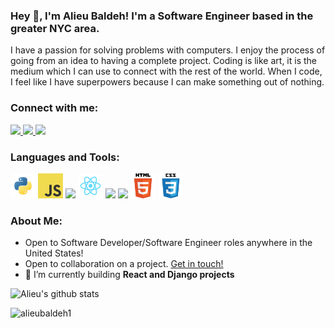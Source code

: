 ### Hey 👋, I'm Alieu Baldeh! I'm a Software Engineer based in the greater NYC area.

I have a passion for solving problems with computers. I enjoy the process of going from an idea to having a complete project. Coding is like art, it is the medium which I can use to connect with the rest of the world. When I code, I feel like I have superpowers because I can make something out of nothing.

### Connect with me:

<a href='https://www.linkedin.com/in/alieubaldeh/'>
    <img width="30" src="https://cdn.jsdelivr.net/npm/simple-icons@v3/icons/linkedin.svg" />
</a>
<a href='https://twitter.com/jamtantech'>
    <img width="30" src="https://cdn.jsdelivr.net/npm/simple-icons@3.12.1/icons/twitter.svg">
</a>
<a href='https://www.instagram.com/jamtan.code/?hl=en'>
    <img width="30" src="https://cdn.jsdelivr.net/npm/simple-icons@3.13.0/icons/instagram.svg">
</a>

### Languages and Tools:

<code><img width='40px' src='https://raw.githubusercontent.com/github/explore/80688e429a7d4ef2fca1e82350fe8e3517d3494d/topics/python/python.png'/></code>
<code><img width='40px' src='https://raw.githubusercontent.com/github/explore/80688e429a7d4ef2fca1e82350fe8e3517d3494d/topics/javascript/javascript.png'/></code>
<code><img width='40px' src='https://raw.githubusercontent.com/simple-icons/simple-icons/a7bc5478d6f9a0c0e83ef8bdf6b11cb6961c7585/icons/django.svg'/></code>
<code><img width='40px' src='https://raw.githubusercontent.com/github/explore/80688e429a7d4ef2fca1e82350fe8e3517d3494d/topics/react/react.png'/></code>
<code><img width="40" src="https://cdn.jsdelivr.net/npm/simple-icons@v3/icons/github.svg" /></code>
<code><img width="40" src="https://cdn.jsdelivr.net/npm/simple-icons@v3/icons/git.svg" /></code>
<code><img width='40px' src='https://raw.githubusercontent.com/github/explore/80688e429a7d4ef2fca1e82350fe8e3517d3494d/topics/html/html.png'/></code>
<code><img width='40px' src='https://raw.githubusercontent.com/github/explore/80688e429a7d4ef2fca1e82350fe8e3517d3494d/topics/css/css.png'/></code>

### About Me:

- Open to Software Developer/Software Engineer roles anywhere in the United States!
- Open to collaboration on a project. [Get in touch!](https://www.linkedin.com/in/alieubaldeh/)
- 🌱 I’m currently building **React and Django projects**

![Alieu's github stats](https://github-readme-stats.vercel.app/api?username=alieubaldeh1&hide=stars,issues&show_icons=true)

<p><img align="left" src="https://github-readme-stats.vercel.app/api/top-langs/?username=alieubaldeh1&layout=compact" alt="alieubaldeh1" /></p>



<!--
**alieubaldeh1/alieubaldeh1** is a ✨ _special_ ✨ repository because its `README.md` (this file) appears on your GitHub profile.

Here are some ideas to get you started:

- 🔭 I’m currently working on ...
- 🌱 I’m currently learning ...
- 👯 I’m looking to collaborate on ...
- 🤔 I’m looking for help with ...
- 💬 Ask me about ...
- 📫 How to reach me: ...
- 😄 Pronouns: ...
- ⚡ Fun fact: ...
-->
